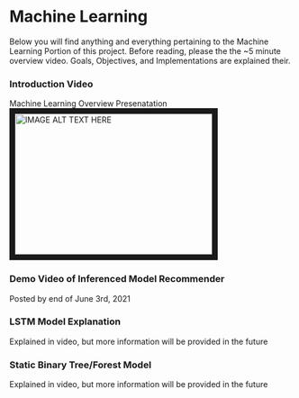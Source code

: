 # Machine Learning

Below you will find anything and everything pertaining to the Machine Learning Portion of this project. Before reading, please the the ~5 minute overview video. Goals, Objectives,
and Implementations are explained their.  


### Introduction Video

Machine Learning Overview Presenatation  
<a href="https://youtu.be/zTTHPHJ2c48" target="_blank"><img src="http://img.youtube.com/vi/zTTHPHJ2c48/0.jpg"
alt="IMAGE ALT TEXT HERE" width="350" height="250" border="10" /></a>


### Demo Video of Inferenced Model Recommender

Posted by end of June 3rd, 2021  


### LSTM Model Explanation

Explained in video, but more information will be provided in the future  


### Static Binary Tree/Forest Model

Explained in video, but more information will be provided in the future  

